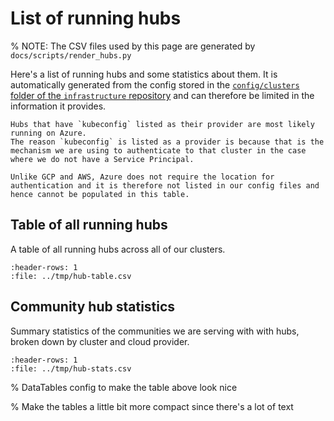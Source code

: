 
# List of running hubs

% NOTE: The CSV files used by this page are generated by `docs/scripts/render_hubs.py`

Here's a list of running hubs and some statistics about them.
It is automatically generated from the config stored in the [`config/clusters` folder of the `infrastructure` repository](https://github.com/2i2c-org/infrastructure/tree/HEAD/config/clusters) and can therefore be limited in the information it provides.

```{admonition} Missing information for Azure hubs
Hubs that have `kubeconfig` listed as their provider are most likely running on Azure.
The reason `kubeconfig` is listed as a provider is because that is the mechanism we are using to authenticate to that cluster in the case where we do not have a Service Principal.

Unlike GCP and AWS, Azure does not require the location for authentication and it is therefore not listed in our config files and hence cannot be populated in this table.
```

## Table of all running hubs

A table of all running hubs across all of our clusters.

<div class="full-width hubs-table">

```{csv-table}
:header-rows: 1
:file: ../tmp/hub-table.csv
```

</div>

## Community hub statistics

Summary statistics of the communities we are serving with with hubs, broken down by cluster and cloud provider.

```{csv-table}
:header-rows: 1
:file: ../tmp/hub-stats.csv
```

% DataTables config to make the table above look nice
<link rel="stylesheet"
      href="https://cdn.datatables.net/1.10.24/css/jquery.dataTables.min.css">
<script type="text/javascript"
        src="https://cdn.datatables.net/1.10.24/js/jquery.dataTables.min.js"></script>

<script>
$(document).ready( function () {
    $('.hubs-table table').DataTable( {
        "order": [[ 0, "template" ]],
        "pageLength": 25
    });
} );
</script>

% Make the tables a little bit more compact since there's a lot of text
<style>
    table {
        font-size: .7em;
    }

    table th, table td {
        padding: 0;
    }
</style>
